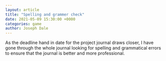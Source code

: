 ```yaml
---
layout: article
title: "Spelling and grammer check"
date: 2021-05-09 15:30:00 +0000
categories: game
author: Joseph Dale
---
```


As the deadline hand in date for the project journal draws closer, I have gone through the whole journal looking for spelling and grammatical errors to ensure that the journal is better and more professional.
